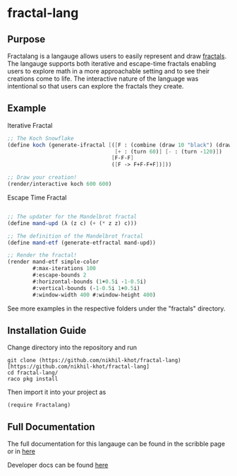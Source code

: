 # fractal-lang

## Purpose

Fractalang is a langauge allows users to easily represent and draw [fractals](https://en.wikipedia.org/wiki/Fractal). The langauge supports both iterative and escape-time fractals enabling users to explore math in a more approachable setting and to see their creations come to life. The interactive nature of the language was intentional so that users can explore the fractals they create.
## Example



Iterative Fractal
```scheme
;; The Koch Snowflake
(define koch (generate-ifractal [([F : (combine (draw 10 "black") (draw 10 "red"))]
                                  [+ : (turn 60)] [- : (turn -120)])
                                 [F-F-F]
                                 ([F -> F+F-F+F])]))

;; Draw your creation!
(render/interactive koch 600 600)
```

Escape Time Fractal
```scheme

;; The updater for the Mandelbrot fractal
(define mand-upd (λ (z c) (+ (* z z) c)))

;; The definition of the Mandelbrot fractal
(define mand-etf (generate-etfractal mand-upd))

;; Render the fractal!
(render mand-etf simple-color
        #:max-iterations 100
        #:escape-bounds 2
        #:horizontal-bounds (1+0.5i -1-0.5i)
        #:vertical-bounds (-1-0.5i 1+0.5i)
        #:window-width 400 #:window-height 400)
```

See more examples in the respective folders under the "fractals" directory.

## Installation Guide

Change directory into the repository and run 


```
git clone (https://github.com/nikhil-khot/fractal-lang)[https://github.com/nikhil-khot/fractal-lang]
cd fractal-lang/
raco pkg install
```

Then import it into your project as 

```
(require Fractalang)
```
## Full Documentation

The full documentation for this langauge can be found in the scribble page or in [here](/fractals/design.md)

Developer docs can be found [here](/private/README.md)
